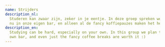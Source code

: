 ```yaml
---
name: Strijders
description_nl:
  Studeren kan zwaar zijn, zeker in je eentje. In deze groep spreken we af om samen te studeren, op de TU of zoals
  nu in onze eigen bar, en alleen al de fancy koffiepauzes maken het het waard :)
description_en:
  Studying can be hard, especially on your own. In this group we plan to study together, at the TU or now in our
  own bar, and even just the fancy coffee breaks are worth it :)
---
```

